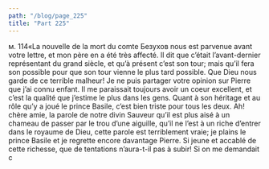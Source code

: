 ```yaml
---
path: "/blog/page_225"
title: "Part 225"
---
```


м.
114«La nouvelle de la mort du comte Безухов nous est parvenue avant votre lettre, et mon père en a été très affecté. Il dit que c’était l’avant-dernier représentant du grand siècle, et qu’à présent c’est son tour; mais qu’il fera son possible pour que son tour vienne le plus tard possible. Que Dieu nous garde de ce terrible malheur! Je ne puis partager votre opinion sur Pierre que j’ai connu enfant. Il me paraissait toujours avoir un coeur excellent, et c’est la qualité que j’estime le plus dans les gens. Quant à son héritage et au rôle qu’y a joué le prince Basile, c’est bien triste pour tous les deux. Ah! chère amie, la parole de notre divin Sauveur qu’il est plus aisé à un chameau de passer par le trou d’une aiguille, qu’il ne l’est à un riche d’entrer dans le royaume de Dieu, cette parole est terriblement vraie; je plains le prince Basile et je regrette encore davantage Pierre. Si jeune et accablé de cette richesse, que de tentations n’aura-t-il pas à subir! Si on me demandait c
